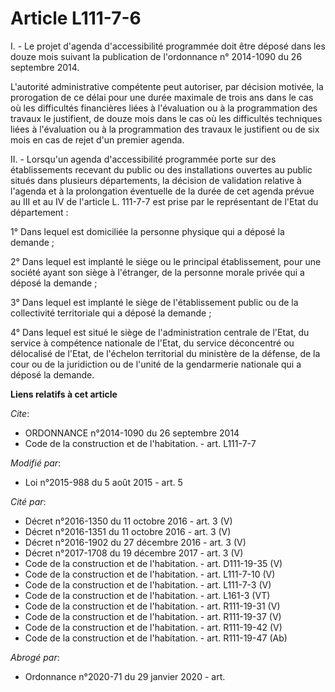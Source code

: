 # Article L111-7-6

I. - Le projet d'agenda d'accessibilité programmée doit être déposé dans les douze mois suivant la publication de
l'ordonnance n° 2014-1090 du 26 septembre 2014. 

L'autorité administrative compétente peut autoriser, par décision motivée, la prorogation de ce délai pour une durée maximale
de trois ans dans le cas où les difficultés financières liées à l'évaluation ou à la programmation des travaux le justifient,
de douze mois dans le cas où les difficultés techniques liées à l'évaluation ou à la programmation des travaux le justifient
ou de six mois en cas de rejet d'un premier agenda. 

II. - Lorsqu'un agenda d'accessibilité programmée porte sur des établissements recevant du public ou des installations
ouvertes au public situés dans plusieurs départements, la décision de validation relative à l'agenda et à la prolongation
éventuelle de la durée de cet agenda prévue au III et au IV de l'article L. 111-7-7 est prise par le représentant de l'Etat
du département : 

1° Dans lequel est domiciliée la personne physique qui a déposé la demande ; 

2° Dans lequel est implanté le siège ou le principal établissement, pour une société ayant son siège à l'étranger, de la
personne morale privée qui a déposé la demande ; 

3° Dans lequel est implanté le siège de l'établissement public ou de la collectivité territoriale qui a déposé la demande ; 

4° Dans lequel est situé le siège de l'administration centrale de l'Etat, du service à compétence nationale de l'Etat, du
service déconcentré ou délocalisé de l'Etat, de l'échelon territorial du ministère de la défense, de la cour ou de la
juridiction ou de l'unité de la gendarmerie nationale qui a déposé la demande.

**Liens relatifs à cet article**

_Cite_:

  - ORDONNANCE n°2014-1090 du 26 septembre 2014
  - Code de la construction et de l'habitation. - art. L111-7-7

_Modifié par_:

  - Loi n°2015-988 du 5 août 2015 - art. 5

_Cité par_:

  - Décret n°2016-1350 du 11 octobre 2016 - art. 3 (V)
  - Décret n°2016-1351 du 11 octobre 2016 - art. 3 (V)
  - Décret n°2016-1902 du 27 décembre 2016 - art. 3 (V)
  - Décret n°2017-1708 du 19 décembre 2017 - art. 3 (V)
  - Code de la construction et de l'habitation. - art. D111-19-35 (V)
  - Code de la construction et de l'habitation. - art. L111-7-10 (V)
  - Code de la construction et de l'habitation. - art. L111-7-3 (V)
  - Code de la construction et de l'habitation. - art. L161-3 (VT)
  - Code de la construction et de l'habitation. - art. R111-19-31 (V)
  - Code de la construction et de l'habitation. - art. R111-19-37 (V)
  - Code de la construction et de l'habitation. - art. R111-19-42 (V)
  - Code de la construction et de l'habitation. - art. R111-19-47 (Ab)

_Abrogé par_:

  - Ordonnance n°2020-71 du 29 janvier 2020 - art.
